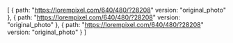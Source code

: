 [
  {
    path: "https://lorempixel.com/640/480/?28208"
    version: "original_photo"
  },
  {
    path: "https://lorempixel.com/640/480/?28208"
    version: "original_photo"
  },
  {
    path: "https://lorempixel.com/640/480/?28208"
    version: "original_photo"
  }
]